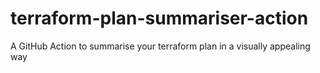 # terraform-plan-summariser-action
A GitHub Action to summarise your terraform plan in a visually appealing way
